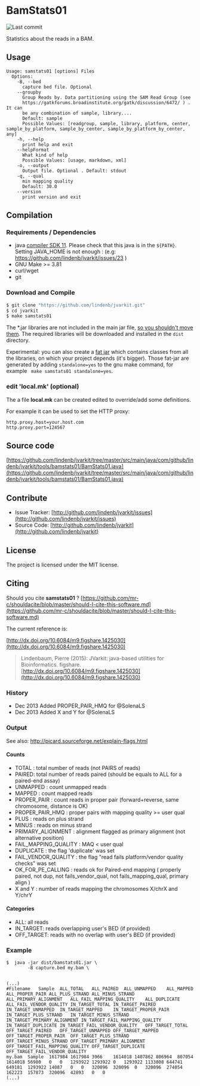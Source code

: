 # BamStats01

![Last commit](https://img.shields.io/github/last-commit/lindenb/jvarkit.png)

Statistics about the reads in a BAM.


## Usage

```
Usage: samstats01 [options] Files
  Options:
    -B, --bed
      capture bed file. Optional
    --groupby
      Group Reads by. Data partitioning using the SAM Read Group (see 
      https://gatkforums.broadinstitute.org/gatk/discussion/6472/ ) . It can 
      be any combination of sample, library....
      Default: sample
      Possible Values: [readgroup, sample, library, platform, center, sample_by_platform, sample_by_center, sample_by_platform_by_center, any]
    -h, --help
      print help and exit
    --helpFormat
      What kind of help
      Possible Values: [usage, markdown, xml]
    -o, --output
      Output file. Optional . Default: stdout
    -q, --qual
      min mapping quality
      Default: 30.0
    --version
      print version and exit

```

## Compilation

### Requirements / Dependencies

* java [compiler SDK 11](https://jdk.java.net/11/). Please check that this java is in the `${PATH}`. Setting JAVA_HOME is not enough : (e.g: https://github.com/lindenb/jvarkit/issues/23 )
* GNU Make >= 3.81
* curl/wget
* git


### Download and Compile

```bash
$ git clone "https://github.com/lindenb/jvarkit.git"
$ cd jvarkit
$ make samstats01
```

The *.jar libraries are not included in the main jar file, [so you shouldn't move them](https://github.com/lindenb/jvarkit/issues/15#issuecomment-140099011 ).
The required libraries will be downloaded and installed in the `dist` directory.

Experimental: you can also create a [fat jar](https://stackoverflow.com/questions/19150811/) which contains classes from all the libraries, on which your project depends (it's bigger). Those fat-jar are generated by adding `standalone=yes` to the gnu make command, for example ` make samstats01 standalone=yes`.

### edit 'local.mk' (optional)

The a file **local.mk** can be created edited to override/add some definitions.

For example it can be used to set the HTTP proxy:

```
http.proxy.host=your.host.com
http.proxy.port=124567
```
## Source code 

[https://github.com/lindenb/jvarkit/tree/master/src/main/java/com/github/lindenb/jvarkit/tools/bamstats01/BamStats01.java](https://github.com/lindenb/jvarkit/tree/master/src/main/java/com/github/lindenb/jvarkit/tools/bamstats01/BamStats01.java)


## Contribute

- Issue Tracker: [http://github.com/lindenb/jvarkit/issues](http://github.com/lindenb/jvarkit/issues)
- Source Code: [http://github.com/lindenb/jvarkit](http://github.com/lindenb/jvarkit)

## License

The project is licensed under the MIT license.

## Citing

Should you cite **samstats01** ? [https://github.com/mr-c/shouldacite/blob/master/should-I-cite-this-software.md](https://github.com/mr-c/shouldacite/blob/master/should-I-cite-this-software.md)

The current reference is:

[http://dx.doi.org/10.6084/m9.figshare.1425030](http://dx.doi.org/10.6084/m9.figshare.1425030)

> Lindenbaum, Pierre (2015): JVarkit: java-based utilities for Bioinformatics. figshare.
> [http://dx.doi.org/10.6084/m9.figshare.1425030](http://dx.doi.org/10.6084/m9.figshare.1425030)





### History



* Dec 2013 Added PROPER_PAIR_HMQ for @SolenaLS
* Dec 2013 Added X and Y for @SolenaLS



### Output


See also: http://picard.sourceforge.net/explain-flags.html


#### Counts


* TOTAL : total number of reads (not PAIRS of reads)
* PAIRED: total number of reads paired (should be equals to ALL for a paired-end assay)
* UNMAPPED : count unmapped reads 
* MAPPED  : count mapped reads
* PROPER_PAIR  : count reads in proper pair (forward+reverse, same chromosome, distance is OK)
* PROPER_PAIR_HMQ  : proper pairs with mapping quality >= user qual
* PLUS : reads on plus strand
* MINUS : reads on minus strand
* PRIMARY_ALIGNMENT : alignment flagged as primary alignment (not alternative position)
* FAIL_MAPPING_QUALITY : MAQ < user qual
* DUPLICATE : the flag 'duplicate' was set
* FAIL_VENDOR_QUALITY : the flag "read fails platform/vendor quality checks" was set
* OK_FOR_PE_CALLING : reads ok for Paired-end mapping ( properly paired, not dup, not fails_vendor_qual,  not fails_mapping_qual, primary align )
* X and Y : number of reads mapping the chromosomes X/chrX and Y/chrY


#### Categories


* ALL: all reads
* IN_TARGET: reads overlapping user's BED (if provided)
* OFF_TARGET: reads with no overlap with user's BED (if provided)



### Example


```
$  java -jar dist/bamstats01.jar \
		-B capture.bed my.bam \
		

(...)
#Filename	Sample	ALL_TOTAL	ALL_PAIRED	ALL_UNMAPPED	ALL_MAPPED	ALL_PROPER_PAIR	ALL_PLUS_STRAND	ALL_MINUS_STRAND	ALL_PRIMARY_ALIGNMENT	ALL_FAIL_MAPPING_QUALITY	ALL_DUPLICATE	ALL_FAIL_VENDOR_QUALITY	IN_TARGET_TOTAL	IN_TARGET_PAIRED	IN_TARGET_UNMAPPED	IN_TARGET_MAPPED	IN_TARGET_PROPER_PAIR	IN_TARGET_PLUS_STRAND	IN_TARGET_MINUS_STRAND	IN_TARGET_PRIMARY_ALIGNMENT	IN_TARGET_FAIL_MAPPING_QUALITY	IN_TARGET_DUPLICATE	IN_TARGET_FAIL_VENDOR_QUALITY	OFF_TARGET_TOTAL	OFF_TARGET_PAIRED	OFF_TARGET_UNMAPPED	OFF_TARGET_MAPPED	OFF_TARGET_PROPER_PAIR	OFF_TARGET_PLUS_STRAND	OFF_TARGET_MINUS_STRAND	OFF_TARGET_PRIMARY_ALIGNMENT	OFF_TARGET_FAIL_MAPPING_QUALITY	OFF_TARGET_DUPLICATE	OFF_TARGET_FAIL_VENDOR_QUALITY
my.bam	Sample	1617984	1617984	3966	1614018	1407862	806964	807054	1614018	56980	0	0	1293922	1293922	0	1293922	1133808	644741	649181	1293922	14087	0	0	320096	320096	0	320096	274054	162223	157873	320096	42893	0	0
(...)

```




